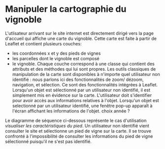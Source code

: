 Manipuler la cartographie du vignoble
=====================================

L'utlisateur arrivant sur le site internet est directement dirigé vers la page 
d'accueil qui affiche une carte du vignoble.
Cette carte est faite à partir de Leaflet et contient plusieurs couches:
- les coordonnées x et y des pieds de vignes
- les parcelles dont le vignoble est composé
- le vignoble.
Chaque couche correspond à une classe qui contient des attributs et des méthodes
qui lui sont propres.
Les outils classiques de manipulation de la carte sont disponibles à n'importe
quel utilisateur non identifié : nous parlons ici des fonctionnalités de zoom/
dézoom, navigation, et sélection. Ce sont des fonctionnalités intégrées à Leaflet.
Lorsqu'un objet est sélectionné par un utilisateur non identifié, il est 
simplement mis en évidence sur la carte. L'utilisateur doit s'identifier pour avoir
accès aux informations relatives à l'objet.
Lorsqu'un objet est selectionné par un utilisateur identifié, une fenêtre pop-up 
apparaît à l'écran affichant les informations de l'objet.
choix année ?

Le diagramme de séquence ci-dessous représente le cas d'utilisation
*visualiser les caractéristiques du pied*.
Un utilisateur non identifié vient consulter le site et sélectionne un pied de 
vigne sur la carte. Il se trouve confronté à l'impossibilité de consulter les 
informations du pied de vigne sélectionné puisqu'il ne s'est pas identifié.


